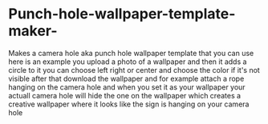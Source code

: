 # Punch-hole-wallpaper-template-maker-
Makes a camera hole aka punch hole wallpaper template that you can use here is an example you upload a photo of a wallpaper and then it adds a circle to it you can choose left right or center and choose the color if it's not visible after that download the wallpaper and for example attach a rope hanging on the camera hole and when you set it as your wallpaper your actuall camera hole will hide the one on the wallpaper which creates a creative wallpaper where it looks like the sign is hanging on your camera hole
